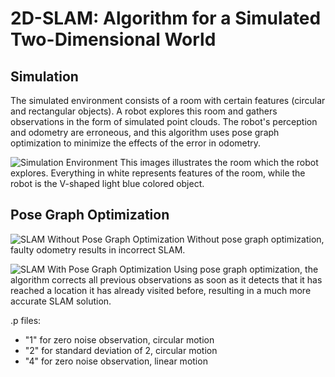 
# 2D-SLAM: Algorithm for a Simulated Two-Dimensional World

## Simulation
The simulated environment consists of a room with certain features (circular and rectangular objects). A robot explores this room and gathers observations in the form of simulated point clouds. The robot's perception and odometry are erroneous, and this algorithm uses pose graph optimization to minimize the effects of the error in odometry.

![Simulation Environment](https://user-images.githubusercontent.com/47930459/119280152-067ee980-bbfe-11eb-88f2-f6e995ddd6ab.jpg)
This images illustrates the room which the robot explores. Everything in white represents features of the room, while the robot is the V-shaped light blue colored object.

## Pose Graph Optimization
![SLAM Without Pose Graph Optimization](https://user-images.githubusercontent.com/47930459/119280336-f6b3d500-bbfe-11eb-9cbb-31e903d8b8cb.jpg)
Without pose graph optimization, faulty odometry results in incorrect SLAM.






![SLAM With Pose Graph Optimization](https://user-images.githubusercontent.com/47930459/119280357-092e0e80-bbff-11eb-946f-888204d67bf6.jpg)
Using pose graph optimization, the algorithm corrects all previous observations as soon as it detects that it has reached a location it has already visited before, resulting in a much more accurate SLAM solution.



.p files:

- "1" for zero noise observation, circular motion
- "2" for standard deviation of 2, circular motion
- "4" for zero noise observation, linear motion
